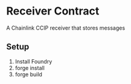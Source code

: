 # Receiver Contract
A Chainlink CCIP receiver that stores messages

## Setup
1. Install Foundry
2. forge install
3. forge build